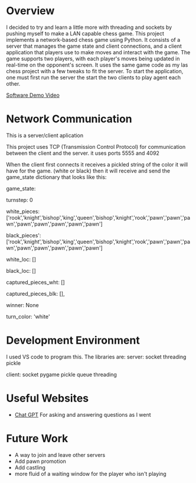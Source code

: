 # Overview

I decided to try and learn a little more with threading and sockets by pushing myself to make a LAN capable chess game. This project implements a network-based chess game using Python. It consists of a server that manages the game state and client connections, and a client application that players use to make moves and interact with the game. The game supports two players, with each player's moves being updated in real-time on the opponent's screen. It uses the same game code as my las chess project with a few tweaks to fit the server. To start the application, one must first run the server the start the two clients to play agent each other. 

[Software Demo Video](https://youtu.be/-_gjhiLxYZQ)

# Network Communication

This is a server/client aplication

This project uses TCP (Transmission Control Protocol) for communication between the client and the server.
it uses ports 5555 and 4092

When the client first connects it receives a pickled string of the color it will have for the game. (white or black) then it will receive and send the game_state dictionary that looks like this:

game_state: 

turnstep: 0  

white_pieces:['rook','knight','bishop','king','queen','bishop','knight','rook','pawn','pawn','pawn','pawn','pawn','pawn','pawn','pawn']

black_pieces': ['rook','knight','bishop','king','queen','bishop','knight','rook','pawn','pawn','pawn','pawn','pawn','pawn','pawn','pawn']

white_loc: []

black_loc: []

captured_pieces_wht: []

captured_pieces_blk: [],

winner: None

turn_color: 'white'

# Development Environment

I used VS code to program this. The libraries are: 
server:
socket
threading
pickle

client:
socket
pygame
pickle
queue
threading

# Useful Websites

* [Chat GPT](https://openai.com/)
For asking and answering questions as I went

# Future Work

* A way to join and leave other servers
* Add pawn promotion
* Add castling
* more fluid of a waiting window for the player who isn't playing 
